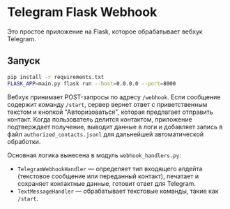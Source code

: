 # Telegram Flask Webhook

Это простое приложение на Flask, которое обрабатывает вебхук Telegram.

## Запуск

```bash
pip install -r requirements.txt
FLASK_APP=main.py flask run --host=0.0.0.0 --port=8000
```

Вебхук принимает POST-запросы по адресу `/webhook`. Если сообщение содержит
команду `/start`, сервер вернет ответ с приветственным текстом и кнопкой
"Авторизоваться", которая предлагает отправить контакт.
Когда пользователь делится контактом, приложение подтверждает получение,
выводит данные в логи и добавляет запись в файл `authorized_contacts.jsonl` для
дальнейшей автоматической обработки.

Основная логика вынесена в модуль `webhook_handlers.py`:

* `TelegramWebhookHandler` — определяет тип входящего апдейта (текстовое
  сообщение или переданный контакт), печатает и сохраняет контактные данные,
  готовит ответ для Telegram.
* `TextMessageHandler` — обрабатывает текстовые команды, такие как `/start`.
